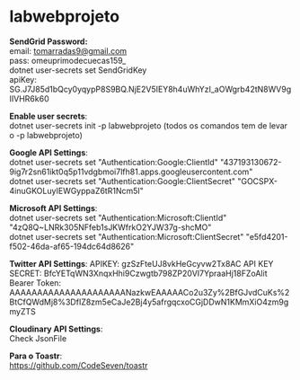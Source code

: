 # labwebprojeto

**SendGrid Password:**   
email: tomarradas9@gmail.com    
pass: omeuprimodecuecas159_    
dotnet user-secrets set SendGridKey <key>  
apiKey: 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    

**Enable user secrets**:  
dotnet user-secrets init -p labwebprojeto (todos os comandos tem de levar o -p labwebprojeto)

**Google API Settings**:  
dotnet user-secrets set "Authentication:Google:ClientId" "437193130672-9ig7r2sn61ikt0q5p11vdgbmoi7lfh81.apps.googleusercontent.com"  
dotnet user-secrets set "Authentication:Google:ClientSecret" "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"   

**Microsoft API Settings**:  
dotnet user-secrets set "Authentication:Microsoft:ClientId" "4zQ8Q~LNRk305NFfeb1sJKWfrkO2YJW37g-shcMO"  
dotnet user-secrets set "Authentication:Microsoft:ClientSecret" "e5fd4201-f502-46da-af65-194dc64d8626"

**Twitter API Settings**: 
APIKEY: gzSzFteUJ8vkHeGcyvw2Tx8AC
API KEY SECRET: BfcYETqWN3XnqxHhi9Czwgtb798ZP20VI7YpraaHj18FZoAlit
Bearer Token: AAAAAAAAAAAAAAAAAAAAANazkwEAAAAACo2u3Zy%2BfGJvdCuKs%2BtCfQWdMj8%3DfIZ8zm5eCaJe2Bj4y5afrgqcxoCGjDDwN1KMmXiO4zm9gmyZTS

**Cloudinary API Settings**:   
Check JsonFile

**Para o Toastr**:   
https://github.com/CodeSeven/toastr  

